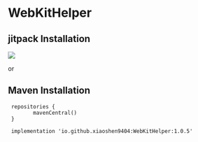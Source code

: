 # WebKitHelper
## jitpack Installation
[![](https://jitpack.io/v/xiaoshen9404/WebKitHelper.svg)](https://jitpack.io/#xiaoshen9404/WebKitHelper)

or
## Maven Installation

```
 repositories {
        mavenCentral()
 }
 
 implementation 'io.github.xiaoshen9404:WebKitHelper:1.0.5'
```
